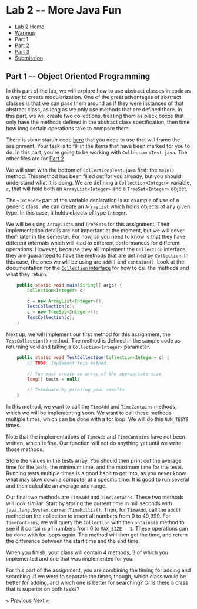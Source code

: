 # Lab 2 -- More Java Fun

* [Lab 2 Home](index.html)
* [Warmup](warmup.html)
* Part 1
* [Part 2](part2.html)
* [Part 3](part3.html)
* [Submission](submission.html)


## Part 1 -- Object Oriented Programming

In this part of the lab, we will explore how to use abstract classes in code
as a way to create modularization.  One of the great advantages of abstract
classes is that we can pass them around as if they were instances of that
abstract class, as long as we only use methods that are defined there.  In
this part, we will create two collections, treating them as black boxes that
only have the methods defined in the abstract class specification, then time
how long certain operations take to compare them.

There is some starter code [here](Lab2.zip) that you need to use that will
frame the assignment.  Your task is to fill in the items that have been marked
for you to do. In this part, you're going to be working with
`CollectionsTest.java`. The other files are for [Part 2](part2.html).

We will start with the bottom of `CollectionsTest.java` first: the `main()`
method.  This method has been filled out for you already, but you should
understand what it is doing.  We are defining a `Collection<Integer>`
variable, `c`, that will hold both an `ArrayList<Integer>` and a
`TreeSet<Integer>` object.

The `<Integer>` part of the variable declaration is an example of use of a
generic class.  We can create an `ArrayList` which holds objects of any given
type. In this case, it holds objects of type `Integer`.

We will be using `ArrayLists` and `TreeSets` for this assignment.  Their
implementation details are not important at the moment, but we will cover them
later in the semester.  For now, all you need to know is that they have
different internals which will lead to different performances for different
operations.  However, because they all implement the `Collection` interface,
they are guaranteed to have the methods that are defined by `Collection`. In
this case, the ones we will be using are `add()` and `contains()`.  Look at
the documentation for the [`Collection`
interface](https://docs.oracle.com/en/java/javase/11/docs/api/java.base/java/util/Collection.html)
for how to call the methods and what they return.  

```java
    public static void main(String[] args) {
        Collection<Integer> c;

        c = new ArrayList<Integer>();
        TestCollection(c);
        c = new TreeSet<Integer>();
        TestCollection(c);
    }
```

Next up, we will implement our first method for this assignment, the
`TestCollection()` method.  The method is defined in the sample code as
returning void and taking a `Collection<Integer>` parameter.

```java
    public static void TestCollection(Collection<Integer> c) {
        // TODO: Implement this method.

        // You must create an array of the appropriate size
        long[] tests = null;

        // Terminate by printing your results
    }
```

In this method, we want to call the `TimeAdd` and `TimeContains` methods, which
we will be implementing soon.  We want to call these methods multiple times,
which can be done with a for loop.  We will do this `NUM_TESTS` times.  

Note that the implementations of `TimeAdd` and `TimeContains` have not been
written, which is fine.  Our function will not do anything yet until we write
those  methods.

Store the values in the tests array.  You should then print out the average time
for the tests, the minimum time, and the maximum time for the tests.  Running
tests multiple times is a good habit to get into, as you never know what may
slow down a computer at a specific time.  It is good to run several and then
calculate an average and range.

Our final two methods are `TimeAdd` and `TimeContains`. These two methods will
look similar.  Start by storing the current time in milliseconds with
`java.lang.System.currentTimeMillis()`.  Then, for `TimeAdd`, call the `add()`
method on the collection to insert all numbers from 0 to 49,999.  For
`TimeContains`, we will query the `Collection` with the `contains()` method to
see if it contains all numbers from 0 to `MAX_SIZE - 1`.  These operations can
be done with for loops again.   The method will then get the time, and return
the difference between the start time and the end time.

When you finish, your class will contain 4 methods, 3 of which you implemented
and one that was implemented for you.

For this part of the assignment, you are combining the timing for adding and
searching.  If we were to separate the times, though, which class would be
better for adding, and which one is better for searching?  Or is there a class
that is superior on both tasks?

[&laquo; Previous](warmup.html)   [Next &raquo;](part2.html)